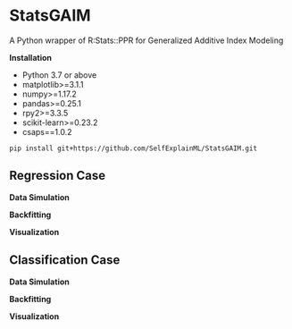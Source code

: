 # StatsGAIM
A Python wrapper of R:Stats::PPR for Generalized Additive Index Modeling

**Installation**

- Python 3.7 or above
- matplotlib>=3.1.1
- numpy>=1.17.2
- pandas>=0.25.1
- rpy2>=3.3.5
- scikit-learn>=0.23.2
- csaps==1.0.2

```
pip install git+https://github.com/SelfExplainML/StatsGAIM.git
```


## Regression Case

**Data Simulation**

**Backfitting**

**Visualization**


## Classification Case


**Data Simulation**

**Backfitting**

**Visualization**
